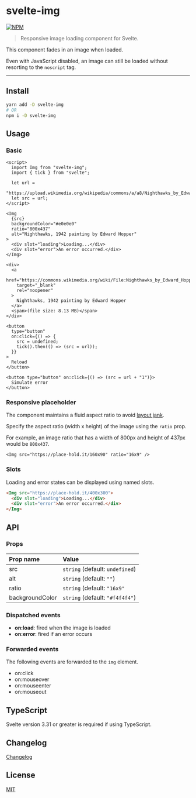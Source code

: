 # svelte-img

[![NPM][npm]][npm-url]

> Responsive image loading component for Svelte.

<!-- REPO_URL -->

This component fades in an image when loaded.

Even with JavaScript disabled, an image can still be loaded without resorting to the `noscript` tag.

---

<!-- TOC -->

## Install

```bash
yarn add -D svelte-img
# OR
npm i -D svelte-img
```

## Usage

### Basic

```svelte
<script>
  import Img from "svelte-img";
  import { tick } from "svelte";

  let url =
    "https://upload.wikimedia.org/wikipedia/commons/a/a8/Nighthawks_by_Edward_Hopper_1942.jpg";
  let src = url;
</script>

<Img
  {src}
  backgroundColor="#e0e0e0"
  ratio="800x437"
  alt="Nighthawks, 1942 painting by Edward Hopper"
>
  <div slot="loading">Loading...</div>
  <div slot="error">An error occurred.</div>
</Img>

<div>
  <a
    href="https://commons.wikimedia.org/wiki/File:Nighthawks_by_Edward_Hopper_1942.jpg"
    target="_blank"
    rel="noopener"
  >
    Nighthawks, 1942 painting by Edward Hopper
  </a>
  <span>(file size: 8.13 MB)</span>
</div>

<button
  type="button"
  on:click={() => {
    src = undefined;
    tick().then(() => (src = url));
  }}
>
  Reload
</button>

<button type="button" on:click={() => (src = url + "1")}>
  Simulate error
</button>

```

### Responsive placeholder

The component maintains a fluid aspect ratio to avoid [layout jank](https://css-tricks.com/the-fight-against-layout-jank/).

Specify the aspect ratio (width x height) of the image using the `ratio` prop.

For example, an image ratio that has a width of 800px and height of 437px would be `800x437`.

```svelte
<Img src="https://place-hold.it/160x90" ratio="16x9" />

```

### Slots

Loading and error states can be displayed using named slots.

```html
<Img src="https://place-hold.it/400x300">
  <div slot="loading">Loading...</div>
  <div slot="error">An error occurred.</div>
</Img>
```

## API

### Props

| Prop name       | Value                           |
| :-------------- | :------------------------------ |
| src             | `string` (default: `undefined`) |
| alt             | `string` (default: `""`)        |
| ratio           | `string` (default: `"16x9"`     |
| backgroundColor | `string` (default: `"#f4f4f4"`) |

### Dispatched events

- **on:load**: fired when the image is loaded
- **on:error**: fired if an error occurs

### Forwarded events

The following events are forwarded to the `img` element.

- on:click
- on:mouseover
- on:mouseenter
- on:mouseout

## TypeScript

Svelte version 3.31 or greater is required if using TypeScript.

## Changelog

[Changelog](CHANGELOG.md)

## License

[MIT](LICENSE)

[npm]: https://img.shields.io/npm/v/svelte-img.svg?color=blue&style=for-the-badge
[npm-url]: https://npmjs.com/package/svelte-img

